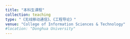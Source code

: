 ```yaml
---
title: "本科生课程"
collection: teaching
type: "《无线移动通信》、《工程导论》"
venue: "College of Information Sciences & Technology"
#location: "Donghua University"
---
```

